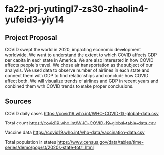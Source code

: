 # fa22-prj-yutingl7-zs30-zhaolin4-yufeid3-yiy14

## Project Proposal
COVID swept the world in 2020, impacting economic development worldwide. We want to understand the extent to which COVID affects GDP per capita in each state in America. 
We are also interested in how COVID affects people's travel. We chose air transportation as the subject of our analysis. We used data to observe number of airlines in 
each state and connect them with GDP to find relationships and conclude how COVID affect both. We will visualize trends of airlines and GDP in recent years and conbined them with COVID trends to make proper conclusions.

## Sources
COVID daily cases https://covid19.who.int/WHO-COVID-19-global-data.csv

Total count https://covid19.who.int/WHO-COVID-19-global-table-data.csv

Vaccine data https://covid19.who.int/who-data/vaccination-data.csv

Total population in states https://www.census.gov/data/tables/time-series/demo/popest/2020s-state-total.html
